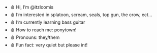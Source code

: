 - 🩸 Hi, I’m @itzloomis
- 🩸 I’m interested in splatoon, scream, seals, top gun, the crow, ect...
- 🩸 I’m currently learning bass guitar
- 🩸 How to reach me: ponytown!
- 🩸 Pronouns: they/them
- 🩸 Fun fact: very quiet but please int!

